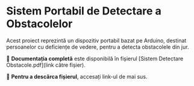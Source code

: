 # Sistem Portabil de Detectare a Obstacolelor  

Acest proiect reprezintă un dispozitiv portabil bazat pe Arduino, destinat persoanelor cu deficiențe de vedere, pentru a detecta obstacolele din jur.  

📄 **Documentația completă** este disponibilă în fișierul [Sistem Detectare Obstacole.pdf](link către fișier).  

🔽 **Pentru a descărca fișierul**, accesați link-ul de mai sus.  
